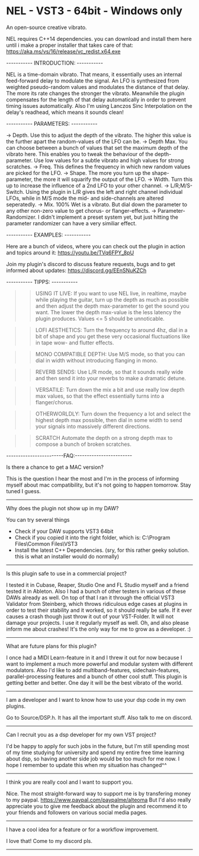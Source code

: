 # NEL - VST3 - 64bit - Windows only
An open-source creative vibrato.


NEL requires C++14 dependencies. you can download and install them here until i make a proper installer that takes care of that:
https://aka.ms/vs/16/release/vc_redist.x64.exe

----------- INTRODUCTION: -----------

NEL is a time-domain vibrato. That means, it essentially uses an internal feed-forward delay to modulate the signal. An LFO is synthesized from weighted pseudo-random values and modulates the distance of that delay. The more its rate changes the stronger the vibrato. Meanwhile the plugin compensates for the length of that delay automatically in order to prevent timing issues automatically. Also I'm using Lanczos Sinc Interpolation on the delay's readhead, which means it sounds clean!

----------- PARAMETERS: -----------

-> Depth.
Use this to adjust the depth of the vibrato. The higher this value is the further apart the random-values of the LFO can be.
-> Depth Max.
You can choose between a bunch of values that set the maximum depth of the vibrato here. This enables you to tweak the behaviour of the depth-parameter. Use low values for a subtle vibrato and high values for strong scratches.
-> Freq.
This defines the frequency in which new random values are picked for the LFO.
-> Shape.
The more you turn up the shape-parameter, the more it will squarify the output of the LFO.
-> Width.
Turn this up to increase the influence of a 2nd LFO to your other channel.
-> L/R;M/S-Switch.
Using the plugin in L/R gives the left and right channel individual LFOs, while in M/S mode the mid- and side-channels are altered seperatedly.
-> Mix.
100% Wet is a vibrato. But dial down the parameter to any other non-zero value to get chorus- or flanger-effects.
-> Parameter-Randomizer.
I didn't implement a preset system yet, but just hitting the parameter randomizer can have a very similiar effect.

----------- EXAMPLES: -----------

Here are a bunch of videos, where you can check out the plugin in action and topics around it:
https://youtu.be/TVq6FPY_8pU

Join my plugin's discord to discuss feature requests, bugs and to get informed about updates:
https://discord.gg/EEnSNuKZCh

----------- TIPPS: -----------

>> USING IT LIVE:
If you want to use NEL live, in realtime, maybe while playing the guitar, turn up the depth as much as possible and then adjust the depth max-parameter to get the sound you want. The lower the depth max-value is the less latency the plugin produces. Values <= 5 should be unnoticable.

>> LOFI AESTHETICS:
Turn the frequency to around 4hz, dial in a bit of shape and you get these very occasional fluctuations like in tape wow- and flutter effects.

>> MONO COMPATIBLE DEPTH:
Use M/S mode, so that you can dial in width without introducing flanging in mono.

>> REVERB SENDS:
Use L/R mode, so that it sounds really wide and then send it into your reverbs to make a dramatic detune.

>> VERSATILE:
Turn down the mix a bit and use really low depth max values, so that the effect essentially turns into a flanger/chorus.

>> OTHERWORLDLY:
Turn down the frequency a lot and select the highest depth max possible, then dial in some width to send your signals into massively different directions.

>> SCRATCH
Automate the depth on a strong depth max to compose a bunch of broken scratches.

------------------------FAQ:------------------------

Is there a chance to get a MAC version?

This is the question I hear the most and I'm in the process of informing myself about mac compatibility, but it's not going to happen tomorrow. Stay tuned I guess.

---

Why does the plugin not show up in my DAW?

You can try several things
- Check if your DAW supports VST3 64bit
- Check if you copied it into the right folder, which is: C:\Program Files\Common Files\VST3
- Install the latest C++ Dependencies. (sry, for this rather geeky solution. this is what an installer would do normally)

---

Is this plugin safe to use in a commercial project?

I tested it in Cubase, Reaper, Studio One and FL Studio myself and a friend tested it in Ableton. Also I had a bunch of other testers in various of these DAWs already as well. On top of that I ran it through the official VST3 Validator from Steinberg, which throws ridiculous edge cases at plugins in order to test their stability and it worked, so it should really be safe. If it ever causes a crash though just throw it out of your VST-Folder. It will not damage your projects. I use it regularly myself as well. Oh, and also please inform me about crashes! It's the only way for me to grow as a developer. :)

---

What are future plans for this plugin?

I once had a MIDI Learn-feature in it and I threw it out for now because I want to implement a much more powerful and modular system with different modulators. Also I'd like to add multiband-features, sidechain-features, parallel-processing features and a bunch of other cool stuff. This plugin is getting better and better. One day it will be the best vibrato of the world.

---

I am a developer and I want to know how to use your dsp code in my own plugins.

Go to Source/DSP.h. It has all the important stuff. Also talk to me on discord.

---

Can I recruit you as a dsp developer for my own VST project?

I'd be happy to apply for such jobs in the future, but I'm still spending most of my time studying for university and spend my entire free time learning about dsp, so having another side job would be too much for me now. I hope I remember to update this when my situation has changed^^

---

I think you are really cool and I want to support you.

Nice. The most straight-forward way to support me is by transfering money to my paypal. https://www.paypal.com/paypalme/alteoma
But I'd also really appreciate you to give me feedback about the plugin and recommend it to your friends and followers on various social media pages.

---

I have a cool idea for a feature or for a workflow improvement.

I love that! Come to my discord pls.

-----------------------------------------------
